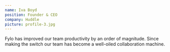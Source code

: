 ```yaml
---
name: Iva Boyd
position: Founder & CEO
company: Huddle
picture: profile-3.jpg
---
```


Fylo has improved our team productivity by an order of magnitude.
Since making the switch our team has become a well-oiled collaboration
machine.

